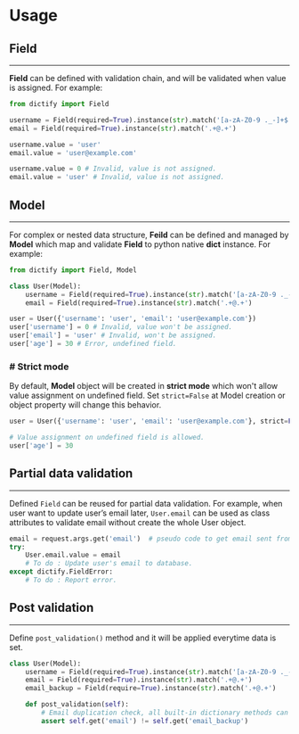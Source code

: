 # Usage

<h2 id="field">Field</h2>

---

**Field** can be defined with validation chain,
and will be validated when value is assigned. For example:

```python
from dictify import Field

username = Field(required=True).instance(str).match('[a-zA-Z0-9 ._-]+$')
email = Field(required=True).instance(str).match('.+@.+')

username.value = 'user'
email.value = 'user@example.com'

username.value = 0 # Invalid, value is not assigned.
email.value = 'user' # Invalid, value is not assigned.
```

<h2 id="model">Model</h2>

---

For complex or nested data structure, **Feild** can be defined and managed by **Model** which map and validate **Field** to python native **dict** instance. For example:

```python
from dictify import Field, Model

class User(Model):
    username = Field(required=True).instance(str).match('[a-zA-Z0-9 ._-]+$')
    email = Field(required=True).instance(str).match('.+@.+')

user = User({'username': 'user', 'email': 'user@example.com'})
user['username'] = 0 # Invalid, value won't be assigned.
user['email'] = 'user' # Invalid, won't be assigned.
user['age'] = 30 # Error, undefined field.
```

<h3 id="strict-mode"># Strict mode</h3>

By default, **Model** object will be created in **strict mode** which won't allow value assignment on undefined field. Set `strict=False` at Model creation or object property will change this behavior.

```python
user = User({'username': 'user', 'email': 'user@example.com'}, strict=False)

# Value assignment on undefined field is allowed.
user['age'] = 30
```

<h2 id="partial-data-validation">Partial data validation</h2>

---

Defined `Field` can be reused for partial data validation. For example, when user want to update user’s email later, `User.email` can be used as class attributes to validate email without create the whole User object.

```python
email = request.args.get('email')  # pseudo code to get email sent from user.
try:
    User.email.value = email
    # To do : Update user's email to database.
except dictify.FieldError:
    # To do : Report error.
```

<h2 id="post-validation">Post validation</h2>

---

Define `post_validation()` method and it will be applied everytime data is set.

```python
class User(Model):
    username = Field(required=True).instance(str).match('[a-zA-Z0-9 ._-]+$')
    email = Field(required=True).instance(str).match('.+@.+')
    email_backup = Field(require=True).instance(str).match('.+@.+')

    def post_validation(self):
        # Email duplication check, all built-in dictionary methods can be used.
        assert self.get('email') != self.get('email_backup')
```